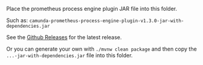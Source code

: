 Place the prometheus process engine plugin JAR file into this folder.

Such as: `camunda-prometheus-process-engine-plugin-v1.3.0-jar-with-dependencies.jar`

See the [Github Releases](https://github.com/StephenOTT/camunda-prometheus-process-engine-plugin/releases) for the latest release.

Or you can generate your own with `./mvnw clean package` and then copy the  `...-jar-with-dependencies.jar` file into this folder.